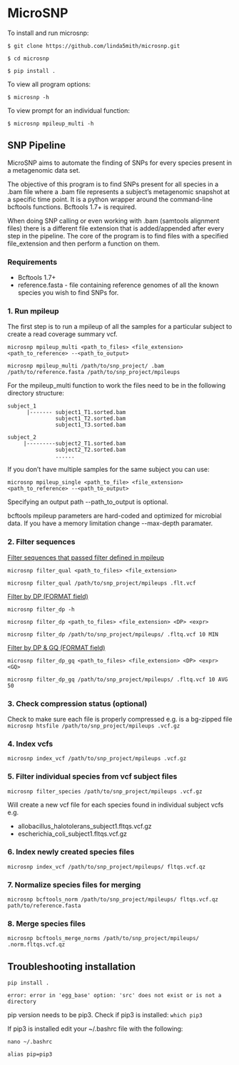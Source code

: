 # MicroSNP

To install and run microsnp:

```$ git clone https://github.com/linda5mith/microsnp.git```

```$ cd microsnp```

```$ pip install .```

To view all program options:

```$ microsnp -h```

To view prompt for an individual function:

```$ microsnp mpileup_multi -h```

## SNP Pipeline

MicroSNP aims to automate the finding of SNPs for every species present in a metagenomic data set. 

The objective of this program is to find SNPs present for all species in a .bam file where a .bam file represents a subject’s metagenomic snapshot at a specific time point. 
It is a python wrapper around the command-line bcftools functions. Bcftools 1.7+ is required. 

When doing SNP calling or even working with .bam (samtools alignment files) there is a different file extension that is added/appended after every step in the pipeline. 
The core of the program is to find files with a specified file_extension and then perform a function on them. 

### Requirements
* Bcftools 1.7+
* reference.fasta - file containing reference genomes of all the known species you wish to find SNPs for.  

### 1. Run mpileup

The first step is to run a mpileup of all the samples for a particular subject to create a read coverage summary vcf. 

```microsnp mpileup_multi <path_to_files> <file_extension> <path_to_reference> --<path_to_output>```

```microsnp mpileup_multi /path/to/snp_project/ .bam /path/to/reference.fasta /path/to/snp_project/mpileups```

For the mpileup_multi function to work the files need to be in the following directory structure:

```
subject_1
      |------- subject1_T1.sorted.bam
               subject1_T2.sorted.bam
               subject1_T3.sorted.bam

subject_2
     |---------subject2_T1.sorted.bam
               subject2_T2.sorted.bam
               ......
```
If you don’t have multiple samples for the same subject you can use:

```microsnp mpileup_single <path_to_file> <file_extension> <path_to_reference> --<path_to_output>``` 

Specifying an output path --path_to_output is optional.

bcftools mpileup parameters are hard-coded and optimized for microbial data. If you have a memory limitation change --max-depth paramater. 

### 2. Filter sequences 

<ins>Filter sequences that passed filter defined in mpileup</ins>

```microsnp filter_qual <path_to_files> <file_extension>```

```microsnp filter_qual /path/to/snp_project/mpileups .flt.vcf```

<ins>Filter by DP (FORMAT field)</ins>

```microsnp filter_dp -h```

```microsnp filter_dp <path_to_files> <file_extension> <DP> <expr>```

```microsnp filter_dp /path/to/snp_project/mpileups/ .fltq.vcf 10 MIN```

<ins>Filter by DP & GQ (FORMAT field)</ins>

```microsnp filter_dp_gq <path_to_files> <file_extension> <DP> <expr> <GQ>```

```microsnp filter_dp_gq /path/to/snp_project/mpileups/ .fltq.vcf 10 AVG 50```

### 3. Check compression status (optional) 

Check to make sure each file is properly compressed e.g. is a bg-zipped file
```microsnp htsfile /path/to/snp_project/mpileups .vcf.gz```

### 4. Index vcfs

```microsnp index_vcf /path/to/snp_project/mpileups .vcf.gz```

### 5. Filter individual species from vcf subject files

```microsnp filter_species /path/to/snp_project/mpileups .vcf.gz```

Will create a new vcf file for each species found in individual subject vcfs e.g.

* allobacillus_halotolerans_subject1.fltqs.vcf.gz
* escherichia_coli_subject1.fltqs.vcf.gz

### 6. Index newly created species files

```microsnp index_vcf /path/to/snp_project/mpileups/ fltqs.vcf.qz```

### 7. Normalize species files for merging

```microsnp bcftools_norm /path/to/snp_project/mpileups/ fltqs.vcf.qz path/to/reference.fasta```

### 8. Merge species files

```microsnp bcftools_merge_norms /path/to/snp_project/mpileups/ .norm.fltqs.vcf.qz```


## Troubleshooting installation

```pip install .```

```error: error in 'egg_base' option: 'src' does not exist or is not a directory```

pip version needs to be pip3. Check if pip3 is installed:
```which pip3```

If pip3 is installed edit your ~/.bashrc file with the following:

```nano ~/.bashrc```

```alias pip=pip3```




